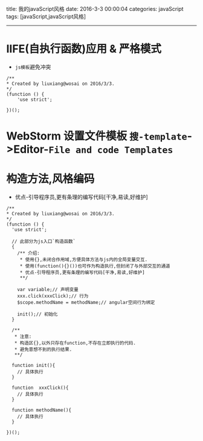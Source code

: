 title: 我的javaScript风格
date: 2016-3-3 00:00:04
categories: javaScript
tags: [javaScript,javaScript风格]
 
---
 
# IIFE(自执行函数)应用 & 严格模式
* `js模板`避免冲突
```
/**
* Created by liuxiang@wosai on 2016/3/3.
*/
(function () {
    'use strict';
 
})();
```


# WebStorm  设置文件模板 `搜-template`->Editor-`File and code Templates`
 


# 构造方法,风格编码
* 优点-引导程序员,更有条理的编写代码[干净,易读,好维护]
```
/**
* Created by liuxiang@wosai on 2016/3/3.
*/
(function () {
  'use strict';
 
  // 此部分为js入口`构造函数`
  {
    /** 介绍:
     * 使用{},未闭合作用域,方便具体方法与js内的全局变量交互.
     * 使用(function(){}())也可作为构造执行,但封闭了与外部交互的通道
     * 优点-引导程序员,更有条理的编写代码[干净,易读,好维护]
     **/
 
    var variable;// 声明变量
    xxx.click(xxxClick);// 行为
    $scope.methodName = methodName;// angular空间行为绑定
 
    init();// 初始化
  }
 
  /**
   * 注意:
   * 构造区{},以外只存在function,不存在立即执行的代码.
   * 避免意想不到的执行结果.
   **/
 
  function init(){
    // 具体执行
  }
 
  function  xxxClick(){
    // 具体执行
  }
 
  function methodName(){
    // 具体执行
  }
 
})();
```
 
<!-- more -->